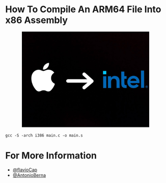 # How To Compile An ARM64 File Into x86 Assembly

<p align="center">
    <img src="images/apple-to-intel.jpg" height="300">
</p>


```
gcc -S -arch i386 main.c -o main.s
```

# For More Information

* [@flavioCap](https://github.com/flavioCap)
* [@AntonioBerna](https://github.com/AntonioBerna)